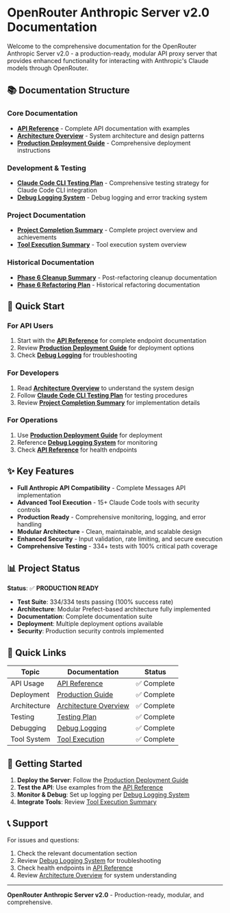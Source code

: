 # OpenRouter Anthropic Server v2.0 Documentation

Welcome to the comprehensive documentation for the OpenRouter Anthropic Server v2.0 - a production-ready, modular API proxy server that provides enhanced functionality for interacting with Anthropic's Claude models through OpenRouter.

## 📚 Documentation Structure

### Core Documentation
- **[API Reference](02-api-reference.md)** - Complete API documentation with examples
- **[Architecture Overview](03-architecture.md)** - System architecture and design patterns
- **[Production Deployment Guide](05-production-deployment-guide.md)** - Comprehensive deployment instructions

### Development & Testing
- **[Claude Code CLI Testing Plan](06-claude-code-cli-testing-plan.md)** - Comprehensive testing strategy for Claude Code CLI integration
- **[Debug Logging System](07-debug-logging.md)** - Debug logging and error tracking system

### Project Documentation
- **[Project Completion Summary](09-project-completion-summary.md)** - Complete project overview and achievements
- **[Tool Execution Summary](04-tool-execution-summary.md)** - Tool execution system overview

### Historical Documentation
- **[Phase 6 Cleanup Summary](10-phase6-cleanup-summary.md)** - Post-refactoring cleanup documentation
- **[Phase 6 Refactoring Plan](11-comprehensive-refactoring-plan-phase6.md)** - Historical refactoring documentation

## 🚀 Quick Start

### For API Users
1. Start with the **[API Reference](02-api-reference.md)** for complete endpoint documentation
2. Review **[Production Deployment Guide](05-production-deployment-guide.md)** for deployment options
3. Check **[Debug Logging](07-debug-logging.md)** for troubleshooting

### For Developers
1. Read **[Architecture Overview](03-architecture.md)** to understand the system design
2. Follow **[Claude Code CLI Testing Plan](06-claude-code-cli-testing-plan.md)** for testing procedures
3. Review **[Project Completion Summary](09-project-completion-summary.md)** for implementation details

### For Operations
1. Use **[Production Deployment Guide](05-production-deployment-guide.md)** for deployment
2. Reference **[Debug Logging System](07-debug-logging.md)** for monitoring
3. Check **[API Reference](02-api-reference.md)** for health endpoints

## ✨ Key Features

- **Full Anthropic API Compatibility** - Complete Messages API implementation
- **Advanced Tool Execution** - 15+ Claude Code tools with security controls
- **Production Ready** - Comprehensive monitoring, logging, and error handling
- **Modular Architecture** - Clean, maintainable, and scalable design
- **Enhanced Security** - Input validation, rate limiting, and secure execution
- **Comprehensive Testing** - 334+ tests with 100% critical path coverage

## 📊 Project Status

**Status**: ✅ **PRODUCTION READY**

- **Test Suite**: 334/334 tests passing (100% success rate)
- **Architecture**: Modular Prefect-based architecture fully implemented
- **Documentation**: Complete documentation suite
- **Deployment**: Multiple deployment options available
- **Security**: Production security controls implemented

## 🔗 Quick Links

| Topic        | Documentation                                         | Status     |
| ------------ | ----------------------------------------------------- | ---------- |
| API Usage    | [API Reference](02-api-reference.md)                  | ✅ Complete |
| Deployment   | [Production Guide](05-production-deployment-guide.md) | ✅ Complete |
| Architecture | [Architecture Overview](03-architecture.md)           | ✅ Complete |
| Testing      | [Testing Plan](06-claude-code-cli-testing-plan.md)    | ✅ Complete |
| Debugging    | [Debug Logging](07-debug-logging.md)                  | ✅ Complete |
| Tool System  | [Tool Execution](04-tool-execution-summary.md)        | ✅ Complete |

## 🎯 Getting Started

1. **Deploy the Server**: Follow the [Production Deployment Guide](05-production-deployment-guide.md)
2. **Test the API**: Use examples from the [API Reference](02-api-reference.md)
3. **Monitor & Debug**: Set up logging per [Debug Logging System](07-debug-logging.md)
4. **Integrate Tools**: Review [Tool Execution Summary](04-tool-execution-summary.md)

## 📞 Support

For issues and questions:
1. Check the relevant documentation section
2. Review [Debug Logging System](07-debug-logging.md) for troubleshooting
3. Check health endpoints in [API Reference](02-api-reference.md)
4. Review [Architecture Overview](03-architecture.md) for system understanding

---

**OpenRouter Anthropic Server v2.0** - Production-ready, modular, and comprehensive.